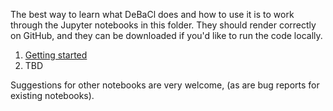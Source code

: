 The best way to learn what DeBaCl does and how to use it is to work through the Jupyter notebooks in this folder. They should render correctly on GitHub, and they can be downloaded if you'd like to run the code locally.

1. [Getting started](getting_started.ipynb)
2. TBD

Suggestions for other notebooks are very welcome, (as are bug reports for existing notebooks).
